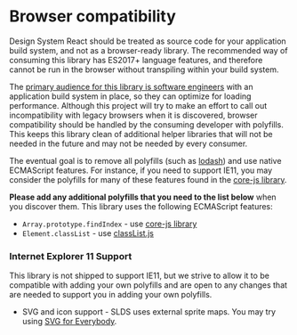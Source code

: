 # Browser compatibility

Design System React should be treated as source code for your application build system, and not as a browser-ready library. The recommended way of consuming this library has ES2017+ language features, and therefore cannot be run in the browser without transpiling within your build system.

The [primary audience for this library is software engineers](https://github.com/salesforce/design-system-react/blob/master/docs/codebase-overview.md#not-bootstrap) with an application build system in place, so they can optimize for loading performance. Although this project will try to make an effort to call out incompatibility with legacy browsers when it is discovered, browser compatibility should be handled by the consuming developer with polyfills. This keeps this library clean of additional helper libraries that will not be needed in the future and may not be needed by every consumer.

The eventual goal is to remove all polyfills (such as [lodash](https://lodash.com/)) and use native ECMAScript features. For instance, if you need to support IE11, you may consider the polyfills for many of these features found in the [core-js library](https://github.com/zloirock/core-js#commonjs). 

**Please add any additional polyfills that you need to the list below** when you discover them. This library uses the following ECMAScript features:

* `Array.prototype.findIndex` - use [core-js library](https://github.com/zloirock/core-js#commonjs)
* `Element.classList` - use [classList.js](https://github.com/eligrey/classList.js)

### Internet Explorer 11 Support

This library is not shipped to support IE11, but we strive to allow it to be compatible with adding your own polyfills and are open to any changes that are needed to support you in adding your own polyfills.

* SVG and icon support - SLDS uses external sprite maps. You may try using [SVG for Everybody](https://github.com/jonathantneal/svg4everybody).
